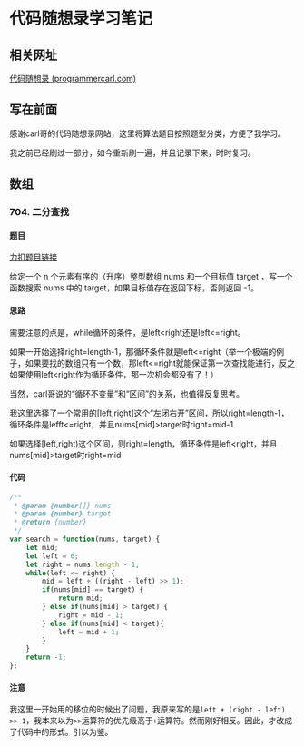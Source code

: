 # 代码随想录学习笔记

## 相关网址

[代码随想录 (programmercarl.com)](https://www.programmercarl.com/)

## 写在前面

感谢carl哥的代码随想录网站，这里将算法题目按照题型分类，方便了我学习。

我之前已经刷过一部分，如今重新刷一遍，并且记录下来，时时复习。

## 数组

### 704. 二分查找

#### 题目

[力扣题目链接](https://leetcode.cn/problems/binary-search/)

给定一个 n 个元素有序的（升序）整型数组 nums 和一个目标值 target  ，写一个函数搜索 nums 中的 target，如果目标值存在返回下标，否则返回 -1。

#### 思路

需要注意的点是，while循环的条件，是left<right还是left<=right。

如果一开始选择right=length-1，那循环条件就是left<=right（举一个极端的例子，如果要找的数组只有一个数，那left<=right就能保证第一次查找能进行，反之如果使用left<right作为循环条件，那一次机会都没有了！）

当然，carl哥说的“循环不变量”和“区间”的关系，也值得反复思考。

我这里选择了一个常用的[left,right]这个“左闭右开”区间，所以right=length-1，循环条件是lefft<=right，并且nums[mid]>target时right=mid-1

如果选择[left,right)这个区间，则right=length，循环条件是left<right，并且nums[mid]>target时right=mid

#### 代码

```javascript
/**
 * @param {number[]} nums
 * @param {number} target
 * @return {number}
 */
var search = function(nums, target) {
    let mid;
    let left = 0;
    let right = nums.length - 1;
    while(left <= right) {
        mid = left + ((right - left) >> 1);
        if(nums[mid] == target) {
            return mid;
        } else if(nums[mid] > target) {
            right = mid - 1;
        } else if(nums[mid] < target){
            left = mid + 1;
        }
    }
    return -1;
};
```

#### 注意

我这里一开始用的移位的时候出了问题，我原来写的是`left + (right - left) >> 1`，我本来以为`>>`运算符的优先级高于`+`运算符。然而刚好相反。因此，才改成了代码中的形式。引以为鉴。

